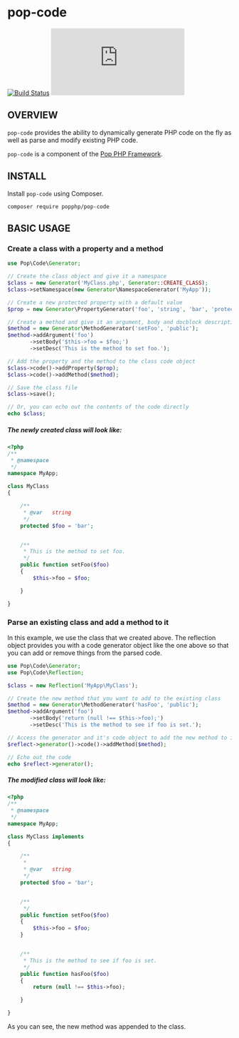 pop-code
========

[![Build Status](https://travis-ci.org/popphp/pop-code.svg?branch=master)](https://travis-ci.org/popphp/pop-code)
[![Coverage Status](http://cc.popphp.org/coverage.php?comp=pop-code)](http://cc.popphp.org/pop-code/)

OVERVIEW
--------
`pop-code` provides the ability to dynamically generate PHP code on the fly
as well as parse and modify existing PHP code.

`pop-code` is a component of the [Pop PHP Framework](http://www.popphp.org/).

INSTALL
-------

Install `pop-code` using Composer.

    composer require popphp/pop-code

BASIC USAGE
-----------

### Create a class with a property and a method

```php
use Pop\Code\Generator;

// Create the class object and give it a namespace
$class = new Generator('MyClass.php', Generator::CREATE_CLASS);
$class->setNamespace(new Generator\NamespaceGenerator('MyApp'));

// Create a new protected property with a default value
$prop = new Generator\PropertyGenerator('foo', 'string', 'bar', 'protected');

// Create a method and give it an argument, body and docblock description
$method = new Generator\MethodGenerator('setFoo', 'public');
$method->addArgument('foo')
       ->setBody('$this->foo = $foo;')
       ->setDesc('This is the method to set foo.');

// Add the property and the method to the class code object
$class->code()->addProperty($prop);
$class->code()->addMethod($method);

// Save the class file
$class->save();

// Or, you can echo out the contents of the code directly
echo $class;
```

##### The newly created class will look like:

```php
<?php
/**
 * @namespace
 */
namespace MyApp;

class MyClass
{

    /**
     * @var   string
     */
    protected $foo = 'bar';


    /**
     * This is the method to set foo.
     */
    public function setFoo($foo)
    {
        $this->foo = $foo;

    }

}
```

### Parse an existing class and add a method to it

In this example, we use the class that we created above. The reflection object provides
you with a code generator object like the one above so that you can add or remove things
from the parsed code.

```php
use Pop\Code\Generator;
use Pop\Code\Reflection;

$class = new Reflection('MyApp\MyClass');

// Create the new method that you want to add to the existing class
$method = new Generator\MethodGenerator('hasFoo', 'public');
$method->addArgument('foo')
       ->setBody('return (null !== $this->foo);')
       ->setDesc('This is the method to see if foo is set.');

// Access the generator and it's code object to add the new method to it
$reflect->generator()->code()->addMethod($method);

// Echo out the code
echo $reflect->generator();
```

##### The modified class will look like:

```php
<?php
/**
 * @namespace
 */
namespace MyApp;

class MyClass implements
{

    /**
     *
     * @var   string
     */
    protected $foo = 'bar';


    /**
     */
    public function setFoo($foo)
    {
        $this->foo = $foo;
    }


    /**
     * This is the method to see if foo is set.
     */
    public function hasFoo($foo)
    {
        return (null !== $this->foo);

    }

}
```

As you can see, the new method was appended to the class.
